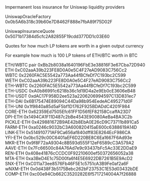 Impermanent loss insurance for Uniswap liquidity providers

UniswapOracleFactory 0x0b5A6b318c39b60e7D8462F888e7fbA89f75D02F

UniswapInsuranceQuote 0x5071b17384d5cfc2A82855F19cdd377DD1c03E60

Quotes for how much LP tokens are worth in a given output currency

For example how much is 100 LP tokens of ETH/BTC worth in BTC

ETH/WBTC pair 0xBb2b8038a1640196FbE3e38816F3e67Cba72D940<br>
ETH 0xC02aaA39b223FE8D0A0e5C4F27eAD9083C756Cc2<br>
WBTC 0x2260FAC5E5542a773Aa44fBCfeDf7C193bc2C599<br>
WETH	0xC02aaA39b223FE8D0A0e5C4F27eAD9083C756Cc2<br>
ETH-WBTC	0x2260FAC5E5542a773Aa44fBCfeDf7C193bc2C599<br>
ETH-USDC	0xA0b86991c6218b36c1d19D4a2e9Eb0cE3606eB48<br>
ETH-USDT	0xdAC17F958D2ee523a2206206994597C13D831ec7<br> 
ETH-DAI	0x6B175474E89094C44Da98b954EedeAC495271d0F<br>
ETH-UNI	0x1f9840a85d5aF5bf1D1762F925BDADdC4201F984<br>
CORE-ETH	0x62359Ed7505Efc61FF1D56fEF82158CcaffA23D7<br>
DPI-ETH	0x1494CA1F11D487c2bBe4543E90080AeBa4BA3C2b<br>
PICKLE-ETH	0x429881672B9AE42b8EbA0E26cD9C73711b891Ca5<br> 
FARM-ETH	0xa0246c9032bC3A600820415aE600c6388619A14D<br>
LINK-ETH	0x514910771AF9Ca656af840dff83E8264EcF986CA<br>
YFI-ETH	0x0bc529c00C6401aEF6D220BE8C6Ea1667F6Ad93e<br>
MKR-ETH	0x9f8F72aA9304c8B593d555F12eF6589cC3A579A2<br>
AAVE-ETH	0x7Fc66500c84A76Ad7e9c93437bFc5Ac33E2DDaE9<br>
REN-ETH	0x408e41876cCCDC0F92210600ef50372656052a38<br>
MTA-ETH	0xa3BeD4E1c75D00fa6f4E5E6922DB7261B5E9AcD2<br>
SNX-ETH	0xC011a73ee8576Fb46F5E1c5751cA3B9Fe0af2a6F<br>
wNXM-ETH	0x0d438F3b5175Bebc262bF23753C1E53d03432bDE<br>
COMP-ETH	0xc00e94Cb662C3520282E6f5717214004A7f26888<br>

